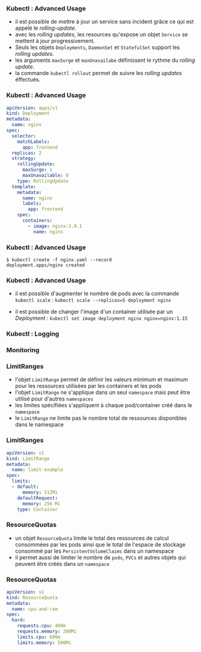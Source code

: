 ### Kubectl : Advanced Usage

- il est possible de mettre à jour un service sans incident grâce ce qui est appelé le _rolling-update_. 
- avec les _rolling updates_, les resources qu'expose un objet `Service` se mettent à jour progressivement.
- Seuls les objets `Deployments`, `DaemonSet` et `StatefulSet` support les _rolling updates_.
- les arguments `maxSurge` et `maxUnavailabe` définissent le rythme du _rolling update_.
- la commande `kubectl rollout` permet de suivre les _rolling updates_ éffectués.

### Kubectl : Advanced Usage

```yaml
apiVersion: apps/v1
kind: Deployment
metadata:
  name: nginx
spec:
  selector:
    matchLabels:
      app: frontend
  replicas: 2
  strategy:
    rollingUpdate:
      maxSurge: 1
      maxUnavailable: 0
    type: RollingUpdate
  template:
    metadata:
      name: nginx
      labels:
        app: frontend
    spec:
      containers:
        - image: nginx:1.9.1
          name: nginx
```

### Kubectl : Advanced Usage

```console
$ kubectl create -f nginx.yaml --record
deployment.apps/nginx created
```

### Kubectl : Advanced Usage

- il est possible d'augmenter le nombre de pods avec la commande `kubectl scale` :
`kubectl scale --replicas=5 deployment nginx`

- il est possible de changer l'image d'un container utilisée par un _Deployment_ : 
`kubectl set image deployment nginx nginx=nginx:1.15`

### Kubectl : Logging

### Monitoring

### LimitRanges

- l'objet `LimitRange` permet de définir les valeurs minimum et maximum pour les ressources utilisées par les containers et les pods
- l'objet `LimitRange` ne s'applique dans un seul `namespace` mais peut être utilisé pour d'autres `namespaces`
- les limites spécifiées s'appliquent à chaque pod/container créé dans le `namespace`
- le `LimitRange` ne limite pas le nombre total de ressources disponibles dans le namespace


### LimitRanges 

```yaml
apiVersion: v1
kind: LimitRange
metadata:
  name: limit-example
spec:
  limits:
  - default:
      memory: 512Mi
    defaultRequest:
      memory: 256 Mi
    type: Container
  ```

### ResourceQuotas

- un objet `ResourceQuota` limite le total des ressources de calcul consommées par les pods ainsi que
  le total de l'espace de stockage consommé par les `PersistentVolumeClaims` dans un namespace
- il permet aussi de limiter le nombre de `pods`, `PVCs` et autres objets qui peuvent être créés dans un `namespace`

### ResourceQuotas 

```yaml
apiVersion: v1
kind: ResourceQuota
metadata:
  name: cpu-and-ram
spec:
  hard:
    requests.cpu: 400m
    requests.memory: 200Mi
    limits.cpu: 600m
    limits.memory: 500Mi
```